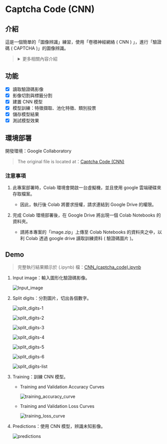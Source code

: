 # Captcha Code (CNN)

## 介紹

這是一個簡單的「圖像辨識」練習，使用「卷積神經網絡 ( CNN ) 」，進行「驗證碼 ( CAPTCHA )」的圖像辨識。

> <details>
> 
> <summary>更多相關內容介紹</summary>
> 
> > ## 卷積神經網絡 ( Convolutional Neural Network，CNN )
> > 
> > 神經網路是使用神經元形成節點網路的模型，透過每個神經元的計算，分析各種因素與結果的關聯性，找出權重大的成因，產生分類結果。
> > 
> > 不同於一般的神經網路只是單純的提取資料進行運算，「卷積神經網絡」增加了「卷積層 ( Convolution Layer )」及「池化層 ( Pooling Layer )」，讓 CNN 擁有能夠「看」到圖像或語音細節的能力。
> > <details>
> > 
> > <summary>更多詳細內容</summary>
> >
> > > ### Convolution Layer ( 卷積層 )
> > > 
> > > 卷積，有點像是電腦的眼睛，是 CNN 中最重要的工具，其用途是提取特徵，主要由兩個步驟組成的運算：滑動 + 內積。
> > > 
> > > <details>
> > > 
> > > <summary>更多詳細內容</summary>
> > > 
> > > - 人主要依靠局部特徵的不同來分辨事物。要讓電腦學習這些局部特徵，我們利用一個小框框 ( filter ) 來掃描圖片。當掃描到重要的特徵時，數值就會變大，不重要的數值就會很小。掃描後的數值又稱為 feature map。
> > > 
> > >     - 卷積核 ( Kernel )，又稱為 Filters, Features Detectors，主要目的是萃取出圖片當中的一些特徵 ( 例如：形狀、邊界 )。
> > > 
> > >     - 透過卷積核 ( Kernels ) 滑動對圖像做訊息提取，並藉由步長 ( Strides ) 與填充 ( Padding ) 控制圖像的長寬。
> > > 
> > >     - 利用 Filter ( kernel map ) 在輸入圖片上滑動並且持續進行矩陣內積後，卷積完得到的圖片稱之為 feature map。
> > > 
> > > - 根據每次卷積的值和位置，製作一個新的二維矩陣。它可以告訴我們在原圖的哪些地方可以找到該特徵。值越接近 1 的局部和該特徵越相符，值越接近 -1 則相差越大，至於接近值接近 0 的局部，則幾乎沒有任何相似度可言。
> > > 
> > >     - 先利用 Feature Detector 萃取出物體的邊界。
> > > 
> > >     - 再使用 Relu 函數去掉負值，更能淬煉出物體的形狀。
> > > 
> > > - 線性整流單元 ( Rectified Linear Unit，ReLU ) 的數學原理，能將 feature map 上的所有負數轉為 0。這個技巧可以避免讓 CNN 的運算結果趨近 0 或無限大。
> > > 
> > > </details>
> > 
> > > ### Pooling Layer ( 池化層 )
> > > 
> > > 池化是一個壓縮圖片並保留重要資訊的方法，同時增加模型的平移不變性 ( Translation Invariance )，即使輸入圖像中的特徵稍微移動，池化層仍然能夠識別到相同的特徵。
> > > 
> > > <details>
> > > 
> > > <summary>更多詳細內容</summary>
> > > 
> > > - Max Pooling 主要的好處是具備很好的抗雜訊功能，並且當圖片整個平移幾個 Pixel 的話對判斷上完全不會造成影響，能夠提高模型對物體位置變化的容忍度。
> > > 
> > >     - 池化會在圖片上選取不同窗口 ( window )，並在這個窗口範圍中選擇一個最大值。
> > >         
> > >     - 實務上，邊長為二或三的正方形範圍，搭配兩像素的間隔 ( stride ) 是滿理想的設定。
> > > 
> > > - 原圖經過池化以後，其所包含的像素數量會降為原本的四分之一 (2x2)，但因為池化後的圖片包含了原圖中各個範圍的最大值，它還是保留了每個範圍和各個特徵的相符程度。
> > >     
> > >     - 也就是說，池化後的資訊更專注於圖片中是否存在相符的特徵，而非圖片中哪裡存在這些特徵。
> > >         
> > >     - 這能幫助 CNN 判斷圖片中是否包含某項特徵，而不必分心於特徵的位置。
> > > 
> > > </details>
> > 
> > > ### Fully Connected Layer ( 全連接層 )
> > > 
> > > 全連結層會集合高階層中篩選過的圖片 ( 萃取出的特徵 )，並將這些特徵資訊轉化為投票數。
> > > 
> > > <details>
> > > 
> > > <summary>更多詳細內容</summary>
> > > 
> > > - 攤平 ( Flatten )：擔任卷積層到全連接層之間的橋樑。主要是將多維的輸入，攤平成一維輸出，進行維度的轉換。
> > > 
> > >     - 基本上全連接層的部分就是將之前的結果平坦化之後接到最基本的神經網絡了。
> > > 
> > > - 每當 CNN 判斷一張新的圖片時，這張圖片會先經過許多階層，再抵達全連結層。在投票表決之後，擁有最高票數的選項將成為這張圖片的類別。
> > > 
> > >     - 當我們對全連接層輸入圖片時，它會將所有像素的值當成一個一維清單，清單裡的每個值都可以決定圖片分類結果，不過這場選舉並不全然民主。
> > >     
> > >     - 由於某些值可以更好地判斷目標，這些值可以投的票數會比其他值還多。所有值對不同選項所投下的票數，將會以權重 ( weight ) 或 連結強度 ( connection strength ) 的方式來表示。
> > >
> > > </details>
> >
> > </details>
> 
> > ## Captcha ( 驗證碼 )
> > 
> > CAPTCHA：Completely Automated Public Turing test to tell Computers and Humans Apart，全自動公開圖靈測驗的人機辨識方法，又稱「驗證碼」，是一種區分使用者是機器或人類的公共全自動程式。
> >
> > <details>
> > 
> > <summary>更多詳細內容</summary>
> > 
> > - 人機驗證 ( Captcha ) 是一種挑戰，以回應式的安全驗證機制，證明自己是真人，而不是一台嘗試入侵密碼保護帳戶的電腦。
> > 
> > - 系統會以變形的圖片顯示一系列隨機產生的字母和數字，以及一個文字方塊。只要在文字方塊中輸入圖片所顯示的字元，即可通過測驗，證實您的真人身分。
> > 
> > </details>
> 
> </details>

## 功能

- [x] 讀取驗證碼影像
- [x] 影像切割與標籤分割
- [x] 建置 CNN 模型
- [x] 模型訓練：特徵擷取、池化特徵、類別投票
- [x] 儲存模型結果
- [x] 測試模型效果

## 環境部署

開發環境：Google Collaboratory

> The original file is located at：[Captcha Code (CNN)](https://colab.research.google.com/drive/1oGrs1yX4dUr7zFYTSZebuSQ_DX31K8_7)

### 注意事項

1. 此專案部署時，Colab 環境會開啟一台虛擬機，並且使用 google 雲端硬碟來存取檔案。

    - 因此，執行後 Colab 將要求授權，請求連結到 Google Drive 的權限。

2. 完成 Colab 環境部署後，在 Google Drive 將出現一個 Colab Notebooks 的資料夾。

    - 請將本專案的「image.zip」上傳至 Colab Notebooks 的資料夾之中，以利 Colab 透過 google drive 讀取訓練資料 ( 驗證碼圖片 )。

## Demo

> 完整執行結果顯示於 (.ipynb) 檔：[CNN_(captcha_code).ipynb](CNN_(captcha_code).ipynb)

1. Input image：輸入圖形化驗證碼影像。

    ![Input_image](./assets/images/1.%20Input_image.JPG)

2. Split digits：分割圖片，切出各個數字。

    ![split_digits-1](./assets/images/2.%20split_digits-1.JPG)

    ![split_digits-2](./assets/images/2.%20split_digits-2.JPG)

    ![split_digits-3](./assets/images/2.%20split_digits-3.JPG)

    ![split_digits-4](./assets/images/2.%20split_digits-4.JPG)

    ![split_digits-5](./assets/images/2.%20split_digits-5.JPG)

    ![split_digits-6](./assets/images/2.%20split_digits-6.JPG)

    ![split_digits-list](./assets/images/2.%20split_digits-list.JPG)

3. Training：訓練 CNN 模型。

    - Training and Validation Accuracy Curves

        ![training_accuracy_curve](./assets/images/3.%20training_accuracy_curve.JPG)
    
    - Training and Validation Loss Curves
    
        ![training_loss_curve](./assets/images/3.%20training_loss_curve.JPG)

4. Predictions：使用 CNN 模型，辨識未知影像。

    ![predictions](./assets/images/4.%20predictions.JPG)
